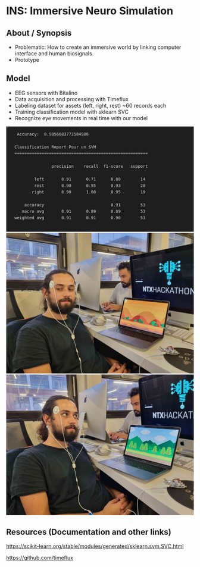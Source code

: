 # INS: Immersive Neuro Simulation

## About / Synopsis

* Problematic: How to create an immersive world by linking computer interface and human biosignals.
* Prototype

## Model

* EEG sensors with Bitalino
* Data acquisition and processing with Timeflux
* Labeling dataset for assets (left, right, rest) ~60 records each 
* Training classification model with sklearn SVC
* Recognize eye movements in real time with our model

![svm_report](/assets/svm_report.png)
![img1](/assets/img1.jpg)
![img2](/assets/img2.jpg)

## Resources (Documentation and other links)

https://scikit-learn.org/stable/modules/generated/sklearn.svm.SVC.html

https://github.com/timeflux
